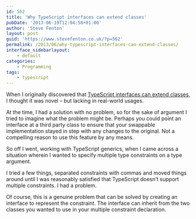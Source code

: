 ```yaml
---
id: 562
title: 'Why TypeScript interfaces can extend classes'
pubDate: '2013-06-19T12:04:58+01:00'
author: 'Steve Fenton'
layout: post
guid: 'https://www.stevefenton.co.uk/?p=562'
permalink: /2013/06/why-typescript-interfaces-can-extend-classes/
interface_sidebarlayout:
    - default
categories:
    - Programming
tags:
    - typescript
---
```


When I originally discovered that [TypeScript interfaces can extend classes](https://www.stevefenton.co.uk/2013/06/TypeScript-Interfaces-Can-Extend-Classes/), I thought it was novel – but lacking in real-world usages.

At the time, I had a solution with no problem, so for the sake of argument I tried to imagine what the problem might be. Perhaps you could point an interface at a third party class to ensure that your swappable implementation stayed in step with any changes to the original. Not a compelling reason to use this feature by any means.

So off I went, working with TypeScript generics, when I came across a situation wherein I wanted to specify multiple type constraints on a type argument.

I tried a few things, separated constraints with commas and moved things around until I was reasonably satisfied that TypeScript doesn’t support multiple constraints. I had a problem.

Of course, this is a genuine problem that can be solved by creating an interface to represent the constraint. The interface can inherit from the two classes you wanted to use in your multiple constraint declaration.